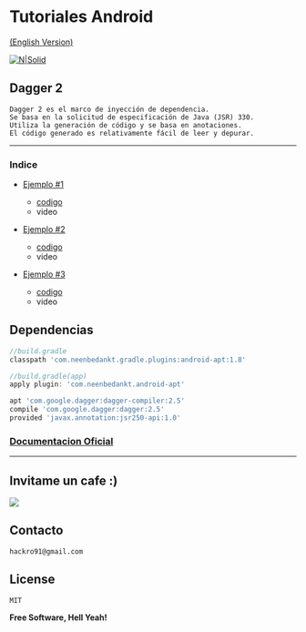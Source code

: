 
# Tutoriales Android

[(English Version)]()  

[![N|Solid](https://cfcdnpull-creativefreedoml.netdna-ssl.com/wp-content/uploads/2013/03/00-android-4-0_icons.png)](https://github.com/TutorialesHackro/AndroidTutorials)


Dagger 2
----
    Dagger 2 es el marco de inyección de dependencia.
    Se basa en la solicitud de especificación de Java (JSR) 330.
    Utiliza la generación de código y se basa en anotaciones.
    El código generado es relativamente fácil de leer y depurar.
----

### Indice
  -  [Ejemplo #1](https://github.com/TutorialesHackro/AndroidTutorials/tree/master/%23AndroidTutorials_Dagger2/Dagger%201)

      - [codigo](https://github.com/TutorialesHackro/AndroidTutorials/tree/master/%23AndroidTutorials_Dagger2/Dagger%201)
      - video

  -  [Ejemplo #2](https://github.com/TutorialesHackro/AndroidTutorials/tree/master/%23AndroidTutorials_Dagger2/Dagger%202)

      - [codigo](https://github.com/TutorialesHackro/AndroidTutorials/tree/master/%23AndroidTutorials_Dagger2/Dagger%202)
      - video

  -  [Ejemplo #3](https://github.com/TutorialesHackro/AndroidTutorials/tree/master/%23AndroidTutorials_Dagger2/Dagger%203)

      - [codigo](https://github.com/TutorialesHackro/AndroidTutorials/tree/master/%23AndroidTutorials_Dagger2/Dagger%203)
      - video  


## Dependencias ##

```gradle
//build.gradle
classpath 'com.neenbedankt.gradle.plugins:android-apt:1.8'

//build.gradle(app)        
apply plugin: 'com.neenbedankt.android-apt'

apt 'com.google.dagger:dagger-compiler:2.5'
compile 'com.google.dagger:dagger:2.5'
provided 'javax.annotation:jsr250-api:1.0'
```
### [Documentacion Oficial](https://google.github.io/dagger/)

----



## Invitame un cafe :)
[![](https://www.paypalobjects.com/en_US/i/btn/btn_donateCC_LG.gif)](https://www.paypal.com/cgi-bin/webscr?cmd=_s-xclick&hosted_button_id=8Z684VNGVFSJA)


## Contacto ##
    hackro91@gmail.com

License
----
    MIT

**Free Software, Hell Yeah!**
